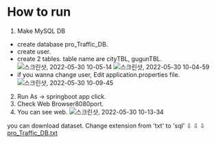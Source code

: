 # How to run

1. Make MySQL DB
  - create database pro_Traffic_DB. 
  - create user.
  - create 2 tables. table name are cityTBL, gugunTBL.
![스크린샷, 2022-05-30 10-05-14](https://user-images.githubusercontent.com/69185387/170899928-c12da0e0-0917-4776-9438-8a1126e47730.png)
![스크린샷, 2022-05-30 10-04-59](https://user-images.githubusercontent.com/69185387/170899930-fba262ef-083c-4c58-b3b1-3d14c234f13b.png)
  - if you wanna change user, Edit application.properties file.
![스크린샷, 2022-05-30 10-09-45](https://user-images.githubusercontent.com/69185387/170900223-98e7879b-e2b3-4776-98eb-5c558e8b3be3.png)

2. Run As -> springboot app click.
3. Check Web Browser8080port.
4. You can see web.
![스크린샷, 2022-05-30 10-13-34](https://user-images.githubusercontent.com/69185387/170900426-23dad554-eff7-4bf9-953e-4f9aa3ec083d.png)

you can download dataset. 
Change extension from 'txt' to 'sql'  ⇩ ⇩ ⇩
[pro_Traffic_DB.txt](https://github.com/nannaya2121/pro_Traffic/files/8794743/pro_Traffic_DB.txt)
